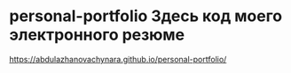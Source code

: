# personal-portfolio Здесь код моего электронного резюме
https://abdulazhanovachynara.github.io/personal-portfolio/
